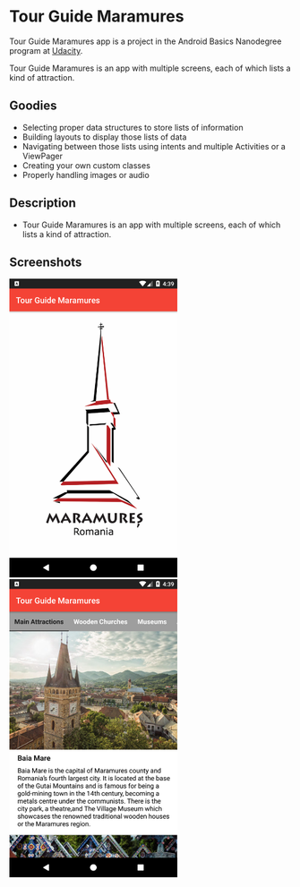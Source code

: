 <h1>Tour Guide Maramures</h1>
<p>Tour Guide Maramures app is a project in the Android Basics Nanodegree program at <a href="https://eu.udacity.com/">Udacity</a>.</p>

<p>Tour Guide Maramures is an app with multiple screens, each of which lists a kind of attraction.</p>

<h2>Goodies</h2>
<ul>
	<li>Selecting proper data structures to store lists of information</li>
	<li>Building layouts to display those lists of data</li>
	<li>Navigating between those lists using intents and multiple Activities or a ViewPager</li>
	<li>Creating your own custom classes</li>
  <li>Properly handling images or audio</li>
</ul>

<h2>Description</h2>
<ul>
	<li>Tour Guide Maramures is an app with multiple screens, each of which lists a kind of attraction.</li>
</ul>

<h2>Screenshots</h2>
<p align="left">
<img src="https://github.com/AdrianManole/TourGuideMaramures/blob/master/home%20screen.png" alt="home screen" width=300/>
<img src="https://github.com/AdrianManole/TourGuideMaramures/blob/master/main%20attractions%20screen.png" alt="main attractions screen" width=300/>
</p>
